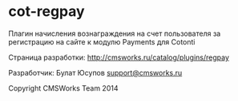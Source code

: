 cot-regpay
==========

Плагин начисления вознаграждения на счет пользователя за регистрацию на сайте к модулю Payments для Cotonti

Страница разработки: http://cmsworks.ru/catalog/plugins/regpay

Разработчик: Булат Юсупов support@cmsworks.ru

Copyright CMSWorks Team 2014
